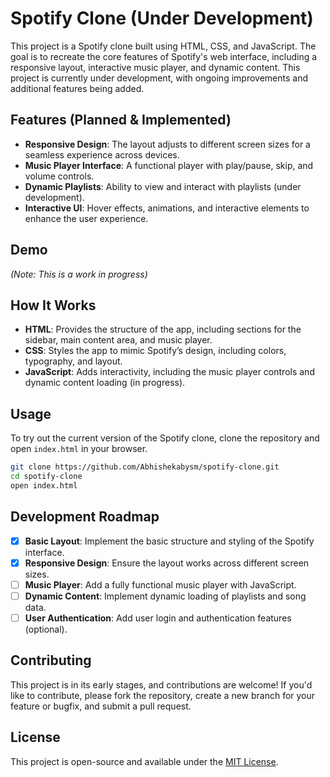 # Spotify Clone (Under Development)

This project is a Spotify clone built using HTML, CSS, and JavaScript. The goal is to recreate the core features of Spotify's web interface, including a responsive layout, interactive music player, and dynamic content. This project is currently under development, with ongoing improvements and additional features being added.

## Features (Planned & Implemented)

- **Responsive Design**: The layout adjusts to different screen sizes for a seamless experience across devices.
- **Music Player Interface**: A functional player with play/pause, skip, and volume controls.
- **Dynamic Playlists**: Ability to view and interact with playlists (under development).
- **Interactive UI**: Hover effects, animations, and interactive elements to enhance the user experience.

## Demo

*(Note: This is a work in progress)*

## How It Works

- **HTML**: Provides the structure of the app, including sections for the sidebar, main content area, and music player.
- **CSS**: Styles the app to mimic Spotify’s design, including colors, typography, and layout.
- **JavaScript**: Adds interactivity, including the music player controls and dynamic content loading (in progress).

## Usage

To try out the current version of the Spotify clone, clone the repository and open `index.html` in your browser.

```bash
git clone https://github.com/Abhishekabysm/spotify-clone.git
cd spotify-clone
open index.html
```

## Development Roadmap

- [x] **Basic Layout**: Implement the basic structure and styling of the Spotify interface.
- [x] **Responsive Design**: Ensure the layout works across different screen sizes.
- [ ] **Music Player**: Add a fully functional music player with JavaScript.
- [ ] **Dynamic Content**: Implement dynamic loading of playlists and song data.
- [ ] **User Authentication**: Add user login and authentication features (optional).

## Contributing

This project is in its early stages, and contributions are welcome! If you'd like to contribute, please fork the repository, create a new branch for your feature or bugfix, and submit a pull request.

## License

This project is open-source and available under the [MIT License](LICENSE).
